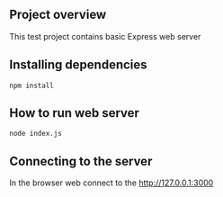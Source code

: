## Project overview

This test project contains basic Express web server

## Installing dependencies
`npm install`

## How to run web server
`node index.js`

## Connecting to the server
In the browser web connect to the http://127.0.0.1:3000
